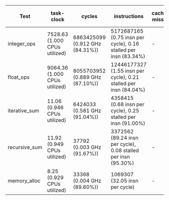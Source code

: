 | Test | task-clock | cycles | instructions | cache-misses | stalled-cycles-frontend | stalled-cycles-backend | context-switches | page-faults | branches | branch-misses | user_time | sys_time | time_elapsed |
|------|----------|------|------------|------------|-----------------------|----------------------|----------------|-----------|--------|-------------|---------|--------|------------|
| integer_ops | 7528.63 (1.000 CPUs utilized) | 6863425099 (0.912 GHz (84.31%)) | 5172687165 (0.75 insn per cycle), 0.16 stalled per insn (83.34%) | - | 842070084 (12.27% frontend cycles idle (87.61%)) | 806086001 (11.74% backend cycles idle (87.50%)) | 33 (4.383 /sec) | 60 (7.970 /sec) | 848806763 (112.744 M/sec (84.91%)) | 1112794 (0.13% of all branches (85.37%)) | 7.517898000 s | 0.010124000 s | 7.530738382 s |
| float_ops | 9064.36 (1.000 CPUs utilized) | 8055703952 (0.889 GHz (87.10%)) | 12446177327 (1.55 insn per cycle), 0.21 stalled per insn (84.04%) | - | 206117154 (2.56% frontend cycles idle (85.72%)) | 2570687746 (31.91% backend cycles idle (85.04%)) | 36 (3.972 /sec) | 76 (8.384 /sec) | 1262321200 (139.262 M/sec (85.40%)) | 1285499 (0.10% of all branches (86.50%)) | 9.051491000 s | 0.012109000 s | 9.066484885 s |
| iterative_sum | 11.06 (0.946 CPUs utilized) | 6424033 (0.581 GHz (91.04%)) | 4358415 (0.68 insn per cycle), 0.25 stalled per insn (91.00%) | - | 855838 (13.32% frontend cycles idle (90.92%)) | 1068585 (16.63% backend cycles idle (93.80%)) | 0 (0.000 /sec) | 60 (5.424 K/sec) | 1233968 (111.554 M/sec) | 27682 (2.24% of all branches (42.30%)) | 0.007842000 s | 0.003921000 s | 0.011691614 s |
| recursive_sum | 11.92 (0.949 CPUs utilized) | 37792 (0.003 GHz (91.67%)) | 3372562 (89.24 insn per cycle), 0.08 stalled per insn (95.30%) | - | 106944 (282.98% frontend cycles idle) | 276729 (732.24% backend cycles idle) | 0 (0.000 /sec) | 60 (5.032 K/sec) | 1223882 (102.634 M/sec) | 68266 (5.58% of all branches (13.02%)) | 0.004212000 s | 0.008425000 s | 0.012560133 s |
| memory_alloc | 8.25 (0.929 CPUs utilized) | 33368 (0.004 GHz (89.60%)) | 1069307 (32.05 insn per cycle) | - | 92607 (277.53% frontend cycles idle) | 293106 (878.40% backend cycles idle) | 0 (0.000 /sec) | 61 (7.393 K/sec) | 217596 (26.373 M/sec) | - | 0.000000000 s | 0.008948000 s | 0.008880081 s |
